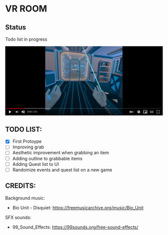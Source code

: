# VR ROOM

## Status
Todo list in progress

[![Watch the demo on youtube](https://github.com/taiebchaabini/0x0B-unity-vr_room/blob/main/Assets/VR%20ROOM/yt_demo.png?raw=true)](https://www.youtube.com/watch?v=1_hYwA1Lf7A)

## TODO LIST:
- [x] First Protoype
- [ ] Improving grab
- [ ] Aesthetic improvement when grabbing an item
- [ ] Adding outline to grabbable items
- [ ] Adding Quest list to UI
- [ ] Randomize events and quest list on a new game

## CREDITS:
Background music: 
- Bio Unit - Disquiet: https://freemusicarchive.org/music/Bio_Unit

SFX sounds:
- 99_Sound_Effects: https://99sounds.org/free-sound-effects/
</p>
